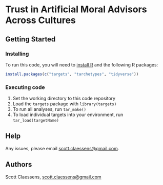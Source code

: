 # Trust in Artificial Moral Advisors Across Cultures

## Getting Started

### Installing

To run this code, you will need to [install R](https://www.r-project.org/) and 
the following R packages:

```r
install.packages(c("targets", "tarchetypes", "tidyverse"))
```

### Executing code

1. Set the working directory to this code repository
2. Load the `targets` package with `library(targets)`
3. To run all analyses, run `tar_make()`
4. To load individual targets into your environment, run `tar_load(targetName)`

## Help

Any issues, please email scott.claessens@gmail.com.

## Authors

Scott Claessens, scott.claessens@gmail.com
